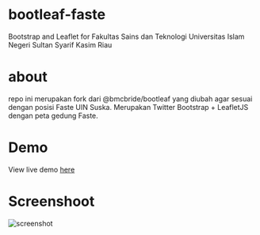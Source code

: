 # bootleaf-faste
Bootstrap and Leaflet for Fakultas Sains dan Teknologi Universitas Islam Negeri Sultan Syarif Kasim Riau

# about
repo ini merupakan fork dari @bmcbride/bootleaf yang diubah agar sesuai dengan posisi Faste UIN Suska. Merupakan Twitter Bootstrap + LeafletJS dengan peta gedung Faste.

# Demo
View live demo [here](https://sifsuska.github.io/bootleaf-faste)

# Screenshoot
![screenshot](https://raw.githubusercontent.com/ibnudana02/bootleaf-faste/master/screenshot.jpg)
